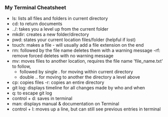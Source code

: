 ### My Terminal Cheatsheet

- ls: lists all files and folders in current directory
- cd: to return documents 
- ../: takes you a level up from the current folder
- mkdir: creates a new folder/directory
- pwd: states your current location files/folder (helpful if lost)
- touch: makes a file - will usually add a file extension on the end 
- rm: followed by the file name deletes them with a warning message
	-rf: remove forced deletes with no warning message
- mv: moves files to another location, requires the file name 'file_name.txt' to follow,
	- followed by single . for moving within current directory
	- double .. for moving to another the directory a level above
- cp: copies files 
		-r: copies an entire directory
- git log: displays timeline for all changes made by who and when
- q: to escape git log
- control + d: saves in terminal
- man: displays manual & documentation on Terminal
- control + l: moves up a line, but can still see previous entries in terminal

